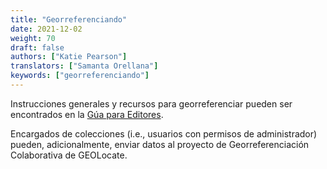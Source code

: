 ```yaml
---
title: "Georreferenciando"
date: 2021-12-02
weight: 70
draft: false
authors: ["Katie Pearson"]
translators: ["Samanta Orellana"]
keywords: ["georreferenciando"]
---
```


Instrucciones generales y recursos para georreferenciar pueden ser encontrados en la [Gúa para Editores](https://biokic.github.io/symbiota-docs/es/ditor/georeference/).

Encargados de colecciones (i.e., usuarios con permisos de administrador) pueden, adicionalmente, enviar datos al proyecto de Georreferenciación Colaborativa de GEOLocate.
